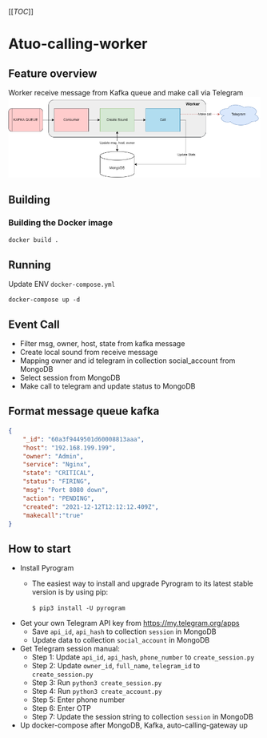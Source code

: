 [[_TOC_]]
# Atuo-calling-worker

## Feature overview
Worker receive message from Kafka queue and make call via Telegram
![image](image/worker.png)

## Building
### Building the Docker image
```
docker build .
```

## Running
Update ENV ```docker-compose.yml ```
```
docker-compose up -d
```

## Event Call
- Filter msg, owner, host, state from kafka message
- Create local sound from receive message
- Mapping owner and id telegram in collection social_account from MongoDB
- Select session from MongoDB
- Make call to telegram and update status to MongoDB

## Format message queue kafka
```json
{
    "_id": "60a3f9449501d60008813aaa",
    "host": "192.168.199.199",
    "owner": "Admin",
    "service": "Nginx",
    "state": "CRITICAL",
    "status": "FIRING",
    "msg": "Port 8080 down",
    "action": "PENDING",
    "created": "2021-12-12T12:12:12.409Z",
    "makecall":"true"
}
```

## How to start
- Install Pyrogram
    - The easiest way to install and upgrade Pyrogram to its latest stable version is by using pip:

        ```$ pip3 install -U pyrogram```
- Get your own Telegram API key from https://my.telegram.org/apps
    - Save ```api_id```, ```api_hash``` to collection ```session``` in MongoDB
    - Update data to collection ```social_account``` in MongoDB
- Get Telegram session manual:
    - Step 1: Update ```api_id```, ```api_hash```, ```phone_number``` to ```create_session.py```
    - Step 2: Update ```owner_id```, ```full_name```, ```telegram_id``` to ```create_session.py```
    - Step 3: Run ```python3 create_session.py``` 
    - Step 4: Run ```python3 create_account.py``` 
    - Step 5: Enter phone number
    - Step 6: Enter OTP
    - Step 7: Update the session string to collection ```session``` in MongoDB
- Up docker-compose after MongoDB, Kafka, auto-calling-gateway up
